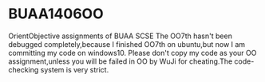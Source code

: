 # BUAA1406OO
OrientObjective assignments of BUAA SCSE
The OO7th hasn't been debugged completely,because I finished OO7th on ubuntu,but now I am committing my code on windows10.
Please don't copy my code as your OO assignment,unless you will be failed in OO by WuJi for cheating.The code-checking system is very strict. 
